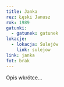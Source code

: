 ```yaml
---
title: Janka
rez: Łęski Janusz
rok: 1989
gatunki: 
  - gatunek: gatunek
lokacje:
  - lokacja: Sulejów
    link: sulejow
link: janka
fot: brak
---
```

Opis wkrótce…